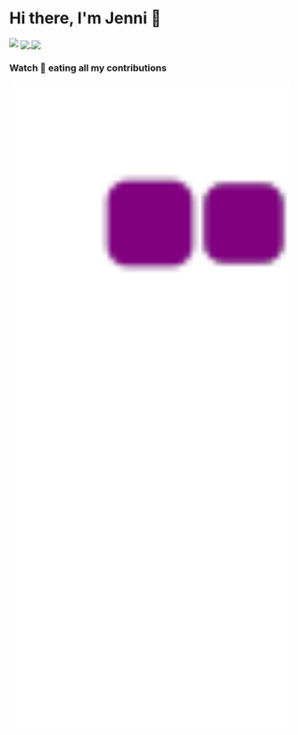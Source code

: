 # Hi there, I'm Jenni 👋

![](https://api.visitorbadge.io/api/VisitorHit?user=jenniaylis&repo=jenniaylis&countColor=%237B1E7A)
<a href="https://github.com/jenniaylis">
  <img align="center" src="https://github-readme-stats.vercel.app/api/top-langs/?username=jenniaylis&layout=compact&theme=buefy" height="160" />
</a>
<a href="https://github.com/jenniaylis">
  <img align="center" src="https://github-readme-stats.vercel.app/api/?username=jenniaylis&show_icons=true&theme=buefy&count_private=true" height="160" />
</a>

### Watch 🐍 eating all my contributions
<img src="https://github.com/jenniaylis/jenniaylis/blob/output/github-contribution-grid-snake.gif" width="800"/>

